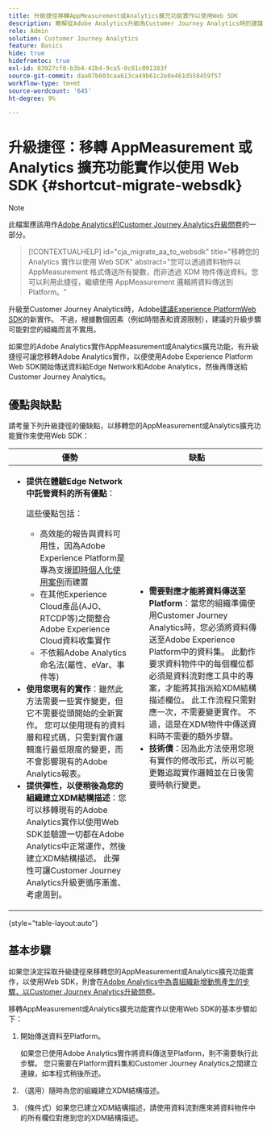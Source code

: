 ```yaml
---
title: 升級捷徑移轉AppMeasurement或Analytics擴充功能實作以使用Web SDK
description: 瞭解從Adobe Analytics升級為Customer Journey Analytics時的建議路徑
role: Admin
solution: Customer Journey Analytics
feature: Basics
hide: true
hidefromtoc: true
exl-id: 83927cf0-b3b4-42b4-9ca5-0c81c091383f
source-git-commit: daa07b603caa613ca49b61c2e8e461d558459f57
workflow-type: tm+mt
source-wordcount: '645'
ht-degree: 9%

---
```


# 升級捷徑：移轉 AppMeasurement 或 Analytics 擴充功能實作以使用 Web SDK {#shortcut-migrate-websdk}

>[!NOTE]
>
>此檔案應該用作[Adobe Analytics的Customer Journey Analytics升級問卷](https://gigazelle.github.io/cja-ttv/)的一部分。

<!-- markdownlint-disable MD034 -->

>[!CONTEXTUALHELP]
>id="cja_migrate_aa_to_websdk"
>title="移轉您的 Analytics 實作以使用 Web SDK"
>abstract="您可以透過資料物件以 AppMeasurement 格式傳送所有變數，而非透過 XDM 物件傳送資料。您可以利用此捷徑，繼續使用 AppMeasurement 邏輯將資料傳送到 Platform。"

<!-- markdownlint-enable MD034 -->

升級至Customer Journey Analytics時，Adobe[建議Experience PlatformWeb SDK](/help/getting-started/cja-upgrade/cja-upgrade-recommendations.md)的新實作。 不過，根據數個因素（例如時間表和資源限制），建議的升級步驟可能對您的組織而言不實用。

如果您的Adobe Analytics實作AppMeasurement或Analytics擴充功能，有升級捷徑可讓您移轉Adobe Analytics實作，以便使用Adobe Experience Platform Web SDK開始傳送資料給Edge Network和Adobe Analytics，然後再傳送給Customer Journey Analytics。

## 優點與缺點

請考量下列升級捷徑的優缺點，以移轉您的AppMeasurement或Analytics擴充功能實作來使用Web SDK：

| 優勢 | 缺點 |
|----------|---------|
| <ul><li>**提供在體驗Edge Network中託管資料的所有優點**： <p>這些優點包括：</p><ul><li>高效能的報告與資料可用性，因為Adobe Experience Platform是專為支援[即時個人化使用案例](https://experienceleague.adobe.com/docs/experience-platform/destinations/ui/activate/configure-personalization-destinations.html)而建置</li><li>在其他Experience Cloud產品(AJO、RTCDP等)之間整合Adobe Experience Cloud資料收集實作</li><li>不依賴Adobe Analytics命名法(屬性、eVar、事件等)</li></ul><li>**使用您現有的實作**：雖然此方法需要一些實作變更，但它不需要從頭開始的全新實作。 您可以使用現有的資料層和程式碼，只需對實作邏輯進行最低限度的變更，而不會影響現有的Adobe Analytics報表。</li><li>**提供彈性，以便稍後為您的組織建立XDM結構描述**：您可以移轉現有的Adobe Analytics實作以使用Web SDK並驗證一切都在Adobe Analytics中正常運作，然後建立XDM結構描述。 此彈性可讓Customer Journey Analytics升級更循序漸進、考慮周到。</li></ul> | <ul><li>**需要對應才能將資料傳送至Platform**：當您的組織準備使用Customer Journey Analytics時，您必須將資料傳送至Adobe Experience Platform中的資料集。 此動作要求資料物件中的每個欄位都必須是資料流對應工具中的專案，才能將其指派給XDM結構描述欄位。 此工作流程只需對應一次，不需要變更實作。 不過，這是在XDM物件中傳送資料時不需要的額外步驟。</li><li>**技術債**：因為此方法使用您現有實作的修改形式，所以可能更難追蹤實作邏輯並在日後需要時執行變更。 </li></ul> |

{style="table-layout:auto"}

## 基本步驟

如果您決定採取升級捷徑來移轉您的AppMeasurement或Analytics擴充功能實作，以使用Web SDK，則會在[Adobe Analytics中為貴組織新增動態產生的步驟，以Customer Journey Analytics升級問卷](https://gigazelle.github.io/cja-ttv/)。

移轉AppMeasurement或Analytics擴充功能實作以使用Web SDK的基本步驟如下：

1. 開始傳送資料至Platform。

   如果您已使用Adobe Analytics實作將資料傳送至Platform，則不需要執行此步驟。 您只需要在Platform資料集和Customer Journey Analytics之間建立連線，如本程式稍後所述。

1. （選用）隨時為您的組織建立XDM結構描述。

1. （條件式）如果您已建立XDM結構描述，請使用資料流對應來將資料物件中的所有欄位對應到您的XDM結構描述。
